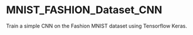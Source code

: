 # MNIST_FASHION_Dataset_CNN
Train a simple CNN on the Fashion MNIST dataset using Tensorflow Keras.
